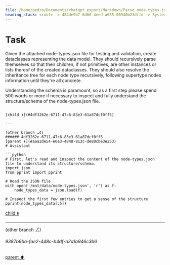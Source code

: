 ```yaml
---
file: /home/pedro/Documents/chatgpt_export/Markdown/Parse node-types.json for models..md
heading_stack: <root> -> 484de9b7-6d66-4eed-a655-00940b23dffd -> System -> 40bb608e-2dfa-4a1b-a046-7b8d340b36c3 -> System -> aaa2de54-e0e3-4848-813c-de80cbe3e253 -> User -> Basic Info -> Internal Nodes -> Task
---
```

# Task

Given the attached node-types.json file for testing and validation, create dataclasses representing the data model. They should recursively parse themselves so that their children, if not primitives, are other instances or lists thereof of the created dataclasses. They should also resolve the inheritance tree for each node type recursively, following supertype nodes information until they're all concrete.

Understanding the schema is paramount, so as a first step please spend 500 words or more if necessary to inspect and fully understand the structure/schema of the node-types.json file.
```

[child ⬇️](#4df3262e-6711-47c6-83e3-61a87dcf0ff5)

---

(other branch ⎇)
###### 4df3262e-6711-47c6-83e3-61a87dcf0ff5
[parent ⬆️](#aaa2de54-e0e3-4848-813c-de80cbe3e253)
# Assistant

```python
# First, let's read and inspect the content of the node-types.json file to understand its structure/schema.
import json
from pprint import pprint

# Read the JSON file
with open('/mnt/data/node-types.json', 'r') as f:
    node_types_data = json.load(f)

# Inspect the first few entries to get a sense of the structure
pprint(node_types_data[:5])
```

[child ⬇️](#9387b9ba-fae2-448c-b4df-a2a1a946c3b6)

---

(other branch ⎇)
###### 9387b9ba-fae2-448c-b4df-a2a1a946c3b6
[parent ⬆️](#4df3262e-6711-47c6-83e3-61a87dcf0ff5)
